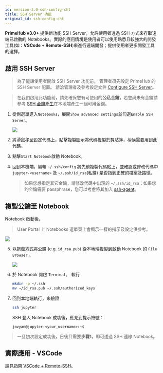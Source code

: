 ```yaml
---
id: version-3.0-ssh-config-cht
title: SSH Server 功能
original_id: ssh-config-cht
---
```


**PrimeHub v3.0+** 提供新功能 SSH Server，允許使用者透過 SSH 方式來存取遠端已啟動的 Notebooks。實際的應用情境是使用者可以使用熟悉且較強大的開發工具(如：**VSCode + Remote-SSH**)來進行遠端開發；提供使用者更多開發工具的選擇。

## 啟用 SSH Server

>為了能讓使用者開啟 SSH Server 功能前， 管理者須先設定 PrimeHub 的 SSH Server 配置。 請洽管理者及參考設定文件 [Configure SSH Server](../../getting_started/configure-ssh-server)。

> 在我們啟用此功能前，請先確保您有可使用的**公私金鑰**，若您尚未有金鑰請參考 [SSH 金鑰產生](ssh-keygen-cht)在本地端產生一組可用金鑰。

1. 從側選單進入`Notebooks`，展開`Show advanced settings`並勾選`Enable SSH Server`。

    ![](assets/ssh-enable.png)

2. 將滑鼠移至設定代碼上，點擊複製圖示將代碼複製於剪貼簿，稍候需要用到此代碼。

3. 點擊`Start Notebook`啟動 Notebook。

4. 回到本機端，編輯 `~/.ssh/config` 將先前複製代碼貼上，並確認或修改代碼中 `jupyter-<username>` 及 `~/.ssh/id_rsa`(私鑰) 是否指到正確的檔案及路徑。

    >如果您想指定其它金鑰，請修改代碼中出現的 `~/.ssh/id_rsa`；如果您的金鑰需要 passphrase，您可以考慮將其加入 [ssh-agent](https://www.ssh.com/ssh/agent)。

## 複製公鑰至 Notebook

Notebook 啟動後，

> User Portal 上 Notebooks 選單頁上會顯示一樣的指示及設定供參考。

![](assets/ssh-server-instruction.png)

5. 以拖曵方式將公鑰 (e.g. `id_rsa.pub`) 從本地端複製到啟動 Notebook 的 `File Browser` 。

    ![](assets/ssh-dragdrop-pub.png)

6. 於 Notebook 開啟 `Terminal`， 執行
   
    ```bash
    mkdir -p ~/.ssh
    mv ~/id_rsa.pub ~/.ssh/authorized_keys
    ```

7. 回到本地端執行，來驗證

    ```bash
    ssh jupyter
    ```

    SSH 登入 Notebook 成功後，應見到提示符號：

    ```
    jovyan@jupyter-<your_username>:~$
    ```

>一旦初次設定成功後，日後只需要**步驟1**，即可透過 SSH 連線 Notebook。

## 實際應用 - VSCode

請見指南 [VSCode + Remote-SSH](ssh-vscode-cht)。
